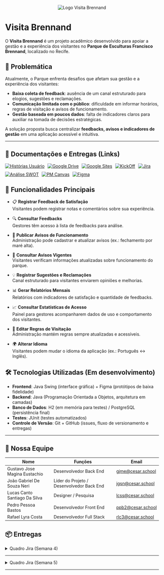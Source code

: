 <p align="center">
  <img src="./img/Logo_VisitaBrennand.jpg" alt="Logo Visita Brennand" width="200"/>
</p>

# Visita Brennand

O **Visita Brennand** é um projeto acadêmico desenvolvido para apoiar a gestão e a experiência dos visitantes no **Parque de Esculturas Francisco Brennand**, localizado no Recife.  

## 📌 Problemática
Atualmente, o Parque enfrenta desafios que afetam sua gestão e a experiência dos visitantes:
- **Baixa coleta de feedback**: ausência de um canal estruturado para elogios, sugestões e reclamações.  
- **Comunicação limitada com o público**: dificuldade em informar horários, regras de visitação e avisos de funcionamento.  
- **Gestão baseada em poucos dados**: falta de indicadores claros para auxiliar na tomada de decisões estratégicas.  

A solução proposta busca centralizar **feedbacks, avisos e indicadores de gestão** em uma aplicação acessível e intuitiva.

---

## 📄 Documentações e Entregas (Links)

<div style="display: flex; align-items: center; gap: 10px; flex-wrap: wrap;">
  <a href="https://docs.google.com/document/d/12Fj4DX9tTvbc31AGvwXpeuyvARtjupZfu_TwBxuqVjU/edit?usp=sharing">
    <img src="https://img.shields.io/badge/Histórias-483D8B?style=for-the-badge&logo=google&logoColor=white" alt="Histórias Usuário"/></a>
  <a href="https://drive.google.com/drive/folders/1TBk3Qneg3wAwwhrbvpZVWppfCS6HVQIr">
    <img src="https://img.shields.io/badge/Google_Drive-FFA500?style=for-the-badge&logo=google&logoColor=white" alt="Google Drive"/></a>
  <a href="https://sites.google.com/cesar.school/projetos-3-si-2024-2/in%C3%ADcio">
    <img src="https://img.shields.io/badge/Google_Sites-4285F4?style=for-the-badge&logo=google&logoColor=white" alt="Google Sites"/></a>
  <a href="https://www.canva.com/design/DAGi7slDL1Y/ITt9uGZoqL3QQN_6AGuAAg/edit?utm_content=DAGi7slDL1Y&utm_campaign=designshare&utm_medium=link2&utm_source=sharebutton">
    <img src="https://img.shields.io/badge/Apresentação KickOff-a7532c?style=for-the-badge&logo=Canva&logoColor=white" alt="KickOff"/></a>
    <a href="https://visita-brennand.atlassian.net/jira/software/projects/VB/boards/2?atlOrigin=eyJpIjoiYjM4YWQxYTY5YmU0NGVmYmE3OTkxYzljZTc3YjM2NTkiLCJwIjoiaiJ9">
    <img src="https://img.shields.io/badge/Jira-0000ff?style=for-the-badge&logo=Jira&logoColor=white" alt="Jira"/></a>
    <a href="https://www.canva.com/design/DAG0FgfShx0/rdwNWd089Bb1cmDjb7P6Eg/edit?utm_content=DAG0FgfShx0&utm_campaign=designshare&utm_medium=link2&utm_source=sharebutton">
    <img src="https://img.shields.io/badge/Análise SWOT-9d00ff?style=for-the-badge&logo=Canva&logoColor=white" alt="Análise SWOT"/></a>
    <a href="https://www.canva.com/design/DAGxgFQT2AY/W5hQfgIQoV-rSMUm5w2Mcg/edit?utm_content=DAGxgFQT2AY&utm_campaign=designshare&utm_medium=link2&utm_source=sharebutton">
    <img src="https://img.shields.io/badge/PM Canvas- 9d00ff?style=for-the-badge&logo=Canva&logoColor=white" alt="PM Canvas"/></a>
    <a href="https://www.figma.com/design/VQyARTSQKXkYFPiYtlxtTX/Visita_Brennand_prototipo?node-id=0-1&p=f&t=StJQ73ONAyIbrt4h-0">
    <img src="https://img.shields.io/badge/Figma-9d4fff?style=for-the-badge&logo=Figma&logoColor=white" alt="Figma"/></a>

    
</div>

## 🚀 Funcionalidades Principais 
- 📋 **Registrar Feedback de Satisfação**  
  Visitantes podem registrar notas e comentários sobre sua experiência.  

- 🔍 **Consultar Feedbacks**  
  Gestores têm acesso à lista de feedbacks para análise.  

- 📢 **Publicar Avisos de Funcionamento**  
  Administração pode cadastrar e atualizar avisos (ex.: fechamento por maré alta).  

- 👀 **Consultar Avisos Vigentes**  
  Visitantes verificam informações atualizadas sobre funcionamento do parque.  

- 💡 **Registrar Sugestões e Reclamações**  
  Canal estruturado para visitantes enviarem opiniões e melhorias.  

- 📊 **Gerar Relatórios Mensais**  
  Relatórios com indicadores de satisfação e quantidade de feedbacks.  

- 📈 **Consultar Estatísticas de Acesso**  
  Painel para gestores acompanharem dados de uso e comportamento dos visitantes.  

- 📜 **Editar Regras de Visitação**  
  Administração mantém regras sempre atualizadas e acessíveis.  

- 🌍 **Alterar Idioma**  
  Visitantes podem mudar o idioma da aplicação (ex.: Português ↔ Inglês).  


## 🛠️ Tecnologias Utilizadas (Em desenvolvimento)
- **Frontend**: Java Swing (interface gráfica) + Figma (protótipos de baixa fidelidade)  
- **Backend**: Java (Programação Orientada a Objetos, arquitetura em camadas)  
- **Banco de Dados**: H2 (em memória para testes) / PostgreSQL (persistência final)  
- **Testes**: JUnit (testes automatizados)  
- **Controle de Versão**: Git + GitHub (issues, fluxo de versionamento e entregas)  

---

## 👥 Nossa Equipe


| Nome | Funções | Email |
|------|---------|-------|
| Gustavo Jose Magina Eustachio | Desenvolvedor Back End | [gjme@cesar.school](mailto:gjme@cesar.school) |
| João Gabriel De Souza Neri | Líder do Projeto / Desenvolvedor Back End | [jgsn@cesar.school](mailto:jgsn@cesar.school) |
| Lucas Canto Santiago Da Silva | Designer / Pesquisa | [lcss@cesar.school](mailto:lcss@cesar.school) |
| Pedro Pessoa Bastos | Desenvolvedor Front End | [ppb2@cesar.school](mailto:ppb2@cesar.school) |
| Rafael Lyra Costa | Desenvolvedor Full Stack | [rlc3@cesar.school](mailto:rlc3@cesar.school) |

## 📦 Entregas

<details>
  <summary>Quadro Jira (Semana 4)</summary>

  ![Quadro Jira](img/semana4_quadro.png)
</details>

---

<details>
  <summary>Quadro Jira (Semana 5)</summary>

  ![Quadro Jira](img/semana5_quadro.png)
</details>

---

